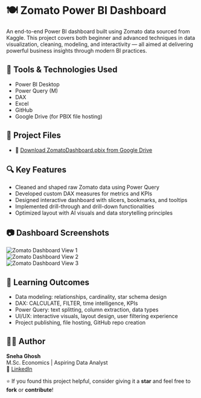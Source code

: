 # 🍽️ Zomato Power BI Dashboard

An end-to-end Power BI dashboard built using Zomato data sourced from Kaggle. This project covers both beginner and advanced techniques in data visualization, cleaning, modeling, and interactivity — all aimed at delivering powerful business insights through modern BI practices.


## 🔧 Tools & Technologies Used
- Power BI Desktop
- Power Query (M)
- DAX
- Excel
- GitHub
- Google Drive (for PBIX file hosting)


## 📁 Project Files
- 🔗 [Download ZomatoDashboard.pbix from Google Drive](https://drive.google.com/file/d/13at3x_Dztv8Xv42JdW7eQt_DLY90-d0p/view?usp=drivesdk)  


## 🔍 Key Features
- Cleaned and shaped raw Zomato data using Power Query
- Developed custom DAX measures for metrics and KPIs
- Designed interactive dashboard with slicers, bookmarks, and tooltips
- Implemented drill-through and drill-down functionalities
- Optimized layout with AI visuals and data storytelling principles


## 📷 Dashboard Screenshots

![Zomato Dashboard View 1](https://github.com/snehez/zomato-powerbi-dashboard/commit/4815)  
![Zomato Dashboard View 2]()  
![Zomato Dashboard View 3]()


## 🧠 Learning Outcomes
- Data modeling: relationships, cardinality, star schema design
- DAX: CALCULATE, FILTER, time intelligence, KPIs
- Power Query: text splitting, column extraction, data types
- UI/UX: interactive visuals, layout design, user filtering experience
- Project publishing, file hosting, GitHub repo creation


## 🙋‍♀️ Author  
**Sneha Ghosh**  
M.Sc. Economics | Aspiring Data Analyst  
🔗 [LinkedIn](https://www.linkedin.com/in/sneha-ghosh-98aaa9337)


⭐ If you found this project helpful, consider giving it a **star** and feel free to **fork** or **contribute**!
